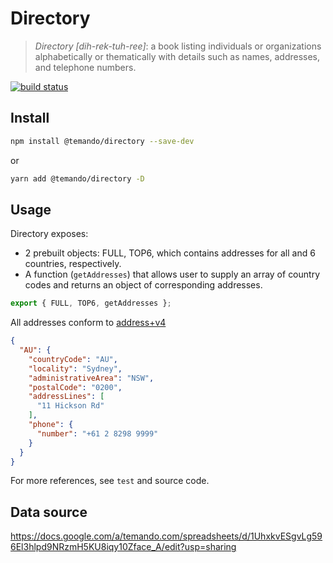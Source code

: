 # Directory

> *_Directory_* *[dih-rek-tuh-ree]*: a book listing individuals or organizations alphabetically or thematically with details such as names, addresses, and telephone numbers.

[![build status](https://src.temando.io/Freeman/Directory/badges/master/build.svg)](https://src.temando.io/Freeman/Directory/commits/master)
## Install
```bash
npm install @temando/directory --save-dev
```  
or  
```bash
yarn add @temando/directory -D
```

## Usage
Directory exposes:
- 2 prebuilt objects: FULL, TOP6, which contains addresses for all and 6 countries, respectively.
- A function (`getAddresses`) that allows user to supply an array of country codes and returns an object of corresponding addresses.

```javascript
export { FULL, TOP6, getAddresses };
```

All addresses conform to [address+v4](https://src.temando.io/carrier-framework/carrier-gateway/blob/master/lib/refs/generic/address+v4.schema.json)

```json
{
  "AU": {
    "countryCode": "AU",
    "locality": "Sydney",
    "administrativeArea": "NSW",
    "postalCode": "0200",
    "addressLines": [
      "11 Hickson Rd"
    ],
    "phone": {
      "number": "+61 2 8298 9999"
    }
  }
}
```

For more references, see `test` and source code.

## Data source
https://docs.google.com/a/temando.com/spreadsheets/d/1UhxkvESgvLg596El3hlpd9NRzmH5KU8iqy10Zface_A/edit?usp=sharing
